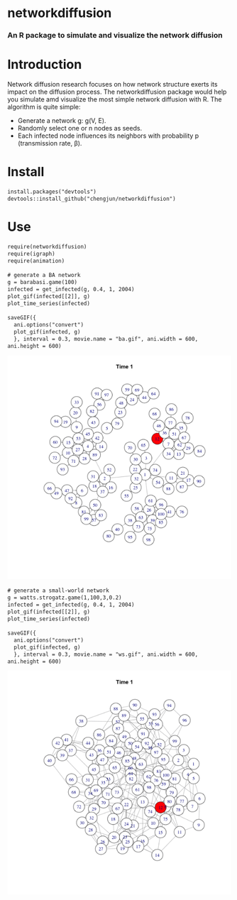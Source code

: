 # networkdiffusion
### An R package to simulate and visualize the network diffusion

# Introduction
Network diffusion research focuses on how network structure exerts its impact on the diffusion process. The networkdiffusion package would help you simulate amd visualize the most simple network diffusion with R. The algorithm is quite simple:

- Generate a network g: g(V, E).
- Randomly select one or n nodes as seeds.
- Each infected node influences its neighbors with probability p (transmission rate, β).

# Install

    install.packages("devtools")
    devtools::install_github("chengjun/networkdiffusion")

# Use

    require(networkdiffusion)
    require(igraph)
    require(animation)
    
    # generate a BA network
    g = barabasi.game(100)
    infected = get_infected(g, 0.4, 1, 2004)
    plot_gif(infected[[2]], g)
    plot_time_series(infected)
    
    saveGIF({
      ani.options("convert")
      plot_gif(infected, g)
      }, interval = 0.3, movie.name = "ba.gif", ani.width = 600, ani.height = 600)
    
![](./ba.gif)


    # generate a small-world network
    g = watts.strogatz.game(1,100,3,0.2)
    infected = get_infected(g, 0.4, 1, 2004)
    plot_gif(infected[[2]], g)
    plot_time_series(infected)
    
    saveGIF({
      ani.options("convert")
      plot_gif(infected, g)
      }, interval = 0.3, movie.name = "ws.gif", ani.width = 600, ani.height = 600)
    
![](./ws.gif)


